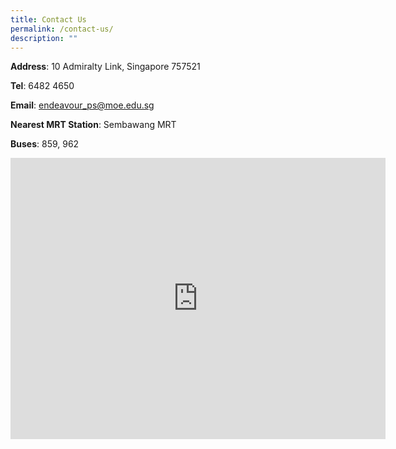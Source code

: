 ```yaml
---
title: Contact Us
permalink: /contact-us/
description: ""
---
```

**Address**: 10 Admiralty Link, Singapore 757521

**Tel**: 6482 4650

**Email**: [endeavour\_ps@moe.edu.sg](mailto:endeavour_ps@moe.edu.sg)

**Nearest MRT Station**: Sembawang MRT

**Buses**: 859, 962

<iframe loading="lazy" allowfullscreen="" style="border:0;" height="450" width="600" src="https://www.google.com/maps/embed?pb=!1m18!1m12!1m3!1d3988.5326768339646!2d103.81498941484689!3d1.4545645989392006!2m3!1f0!2f0!3f0!3m2!1i1024!2i768!4f13.1!3m3!1m2!1s0x31da13616a35b711%3A0xbc6cd2fc8a5154f8!2sEndeavour%20Primary%20School!5e0!3m2!1sen!2ssg!4v1657246761203!5m2!1sen!2ssg"></iframe>